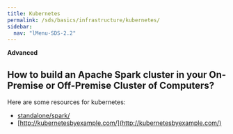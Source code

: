 ```yaml
---
title: Kubernetes
permalink: /sds/basics/infrastructure/kubernetes/
sidebar:
  nav: "lMenu-SDS-2.2"
---
```


**Advanced**

## How to build an Apache Spark cluster in your On-Premise or Off-Premise Cluster of Computers?

Here are some resources for kubernetes:

* [standalone/spark/](standalone/spark/)
* [http://kubernetesbyexample.com/](http://kubernetesbyexample.com/)
